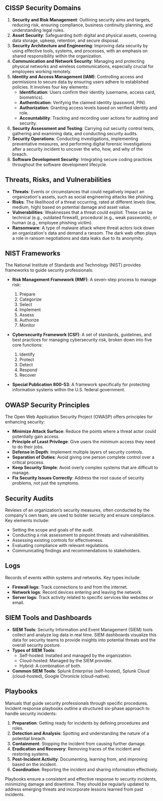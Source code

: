 ## CISSP Security Domains

1. **Security and Risk Management**: Outlining security aims and targets, reducing risk, ensuring compliance, business continuity planning, and understanding legal rules.
2. **Asset Security**: Safeguarding both digital and physical assets, covering data storage, upkeep, retention, and secure disposal.
3. **Security Architecture and Engineering**: Improving data security by using effective tools, systems, and processes, with an emphasis on shared responsibility within the organization.
4. **Communication and Network Security**: Managing and protecting physical networks and wireless communications, especially crucial for employees working remotely.
5. **Identity and Access Management (IAM)**: Controlling access and permissions to secure data by ensuring users adhere to established policies. It involves four key elements:
   - **Identification**: Users confirm their identity (username, access card, biometrics).
   - **Authentication**: Verifying the claimed identity (password, PIN).
   - **Authorization**: Granting access levels based on verified identity and role.
   - **Accountability**: Tracking and recording user actions for auditing and security.
6. **Security Assessment and Testing**: Carrying out security control tests, gathering and examining data, and conducting security audits.
7. **Security Operations**: Conducting investigations, implementing preventative measures, and performing digital forensic investigations after a security incident to uncover the who, how, and why of the breach.
8. **Software Development Security**: Integrating secure coding practices throughout the software development lifecycle.

## Threats, Risks, and Vulnerabilities

- **Threats**: Events or circumstances that could negatively impact an organization's assets, such as social engineering attacks like phishing.
- **Risks**: The likelihood of a threat occurring, rated at different levels (low, medium, high) based on potential damage and asset value.
- **Vulnerabilities**: Weaknesses that a threat could exploit. These can be technical (e.g., outdated firewall), procedural (e.g., weak passwords), or human (e.g., employee phishing victim).
- **Ransomware**: A type of malware attack where threat actors lock down an organization's data and demand a ransom. The dark web often plays a role in ransom negotiations and data leaks due to its anonymity.

## NIST Frameworks

The National Institute of Standards and Technology (NIST) provides frameworks to guide security professionals:

- **Risk Management Framework (RMF)**: A seven-step process to manage risk:
  1. Prepare
  2. Categorize
  3. Select
  4. Implement
  5. Assess
  6. Authorize
  7. Monitor

- **Cybersecurity Framework (CSF)**: A set of standards, guidelines, and best practices for managing cybersecurity risk, broken down into five core functions:
  1. Identify
  2. Protect
  3. Detect
  4. Respond
  5. Recover

- **Special Publication 800-53**: A framework specifically for protecting information systems within the U.S. federal government.

## OWASP Security Principles

The Open Web Application Security Project (OWASP) offers principles for enhancing security:

- **Minimize Attack Surface**: Reduce the points where a threat actor could potentially gain access.
- **Principle of Least Privilege**: Give users the minimum access they need to do their jobs.
- **Defense in Depth**: Implement multiple layers of security controls.
- **Separation of Duties**: Avoid giving one person complete control over a critical process.
- **Keep Security Simple**: Avoid overly complex systems that are difficult to manage.
- **Fix Security Issues Correctly**: Address the root cause of security problems, not just the symptoms.

## Security Audits

Reviews of an organization’s security measures, often conducted by the company's own team, are used to bolster security and ensure compliance. Key elements include:

- Setting the scope and goals of the audit.
- Conducting a risk assessment to pinpoint threats and vulnerabilities.
- Assessing existing controls for effectiveness.
- Evaluating compliance with relevant regulations.
- Communicating findings and recommendations to stakeholders.

## Logs

Records of events within systems and networks. Key types include:

- **Firewall logs**: Track connections to and from the internet.
- **Network logs**: Record devices entering and leaving the network.
- **Server logs**: Track activity related to specific services like websites or email.

## SIEM Tools and Dashboards

- **SIEM Tools**: Security Information and Event Management (SIEM) tools collect and analyze log data in real time. SIEM dashboards visualize this data for security teams to provide insights into potential threats and the overall security posture.
- **Types of SIEM Tools**:
  - Self-hosted: Installed and managed by the organization.
  - Cloud-hosted: Managed by the SIEM provider.
  - Hybrid: A combination of both.
- **Common SIEM Tools**: Splunk Enterprise (self-hosted), Splunk Cloud (cloud-hosted), Google Chronicle (cloud-native).

## Playbooks

Manuals that guide security professionals through specific procedures. Incident response playbooks outline a structured six-phase approach to handle security incidents:

1. **Preparation**: Getting ready for incidents by defining procedures and roles.
2. **Detection and Analysis**: Spotting and understanding the nature of a potential breach.
3. **Containment**: Stopping the incident from causing further damage.
4. **Eradication and Recovery**: Removing traces of the incident and restoring systems.
5. **Post-Incident Activity**: Documenting, learning from, and improving based on the incident.
6. **Coordination**: Reporting the incident and sharing information effectively.

Playbooks ensure a consistent and effective response to security incidents, minimizing damage and downtime. They should be regularly updated to address emerging threats and incorporate lessons learned from past incidents.
